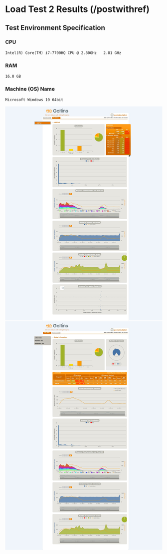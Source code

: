 # Load Test 2 Results (/postwithref)

## Test Environment Specification
### CPU
	Intel(R) Core(TM) i7-7700HQ CPU @ 2.80GHz   2.81 GHz
### RAM
	16.0 GB
### Machine (OS) Name
	Microsoft Windows 10 64bit

![image](results/load_test_2_details.jpeg)
![image](results/load_test_2_global.jpeg)